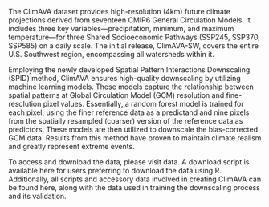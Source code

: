 The ClimAVA dataset provides high-resolution (4km) future climate projections derived from seventeen CMIP6 General Circulation Models. It includes three key variables—precipitation, minimum, and maximum temperature—for three Shared Socioeconomic Pathways (SSP245, SSP370, SSP585) on a daily scale. The initial release, ClimAVA-SW, covers the entire U.S. Southwest region, encompassing all watersheds within it.

Employing the newly developed Spatial Pattern Interactions Downscaling (SPID) method, ClimAVA ensures high-quality downscaling by utilizing machine learning models. These models capture the relationship between spatial patterns at Global Circulation Model (GCM) resolution and fine-resolution pixel values. Essentially, a random forest model is trained for each pixel, using the finer reference data as a predictand and nine pixels from the spatially resampled (coarser) version of the reference data as predictors. These models are then utilized to downscale the bias-corrected GCM data. Results from this method have proven to maintain climate realism and greatly represent extreme events.

To access and download the data, please visit data. A download script is available here for users preferring to download the data using R. Additionally, all scripts and accessory data involved in creating ClimAVA can be found here, along with the data used in training the downscaling process and its validation.
